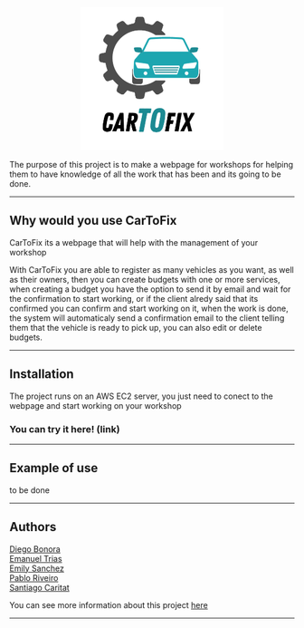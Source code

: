 <!-- <div style="display:flex; align-items: center;">

<p><b style="Font-size:32px">CarToFix</b></p><p><img style="float: right"; src="logo.png" width="20%" height="20%"></p>

</div> -->

<div style="text-align:center">

<p><img src="logo.png" width="50%" height="50%"></p>

</div>

The purpose of this project is to make a webpage for workshops for helping them to have knowledge of all the work that has been and its going to be done.
<br>

<hr>

## Why would you use CarToFix

CarToFix its a webpage that will help with the management of your workshop

With CarToFix you are able to register as many vehicles as you want, as well as their owners, then you can create budgets with one or more services, when creating a budget you have the option to send it by email and wait for the confirmation to start working, or if the client alredy said that its confirmed you can confirm and start working on it, when the work is done, the system will automaticaly send a confirmation email to the client telling them that the vehicle is ready to pick up, you can also edit or delete budgets.

<hr>

## Installation

The project runs on an AWS EC2 server, you just need to conect to the webpage and start working on your workshop

### **You can try it here!** (link)

<hr>

## Example of use

to be done

<hr>

## Authors

[Diego Bonora](https://github.com/Diego-Bonora)  
[Emanuel Trias](https://github.com/KrasniKot)  
[Emily Sanchez](https://github.com/20Emi)  
[Pablo Riveiro](https://github.com/pablo-riveiro-uy)  
[Santiago Caritat](https://github.com/SantiagoC16)

You can see more information about this project [here](https://cartofix.logpot.io/)

<hr>
